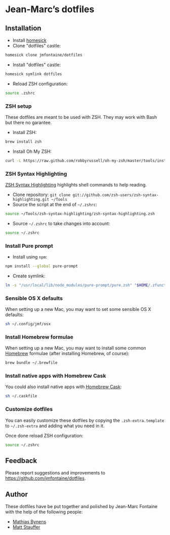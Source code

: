 # Jean-Marc’s dotfiles

## Installation

* Install [homesick](https://github.com/technicalpickles/homesick)
* Clone "dotfiles" castle:
```bash
homesick clone jmfontaine/dotfiles
```
* Install "dotfiles" castle:
```bash
homesick symlink dotfiles
```
* Reload ZSH configuration:
```bash
source .zshrc 
```

### ZSH setup

These dotfiles are meant to be used with ZSH. They may work with Bash but there no garantee.

* Install ZSH:
```bash
brew install zsh
```
* Install Oh My ZSH:
```bash
curl -L https://raw.github.com/robbyrussell/oh-my-zsh/master/tools/install.sh | ZSH=~/Tools/oh-my-zsh sh
```

### ZSH Syntax Highlighting 

[ZSH Syntax Highlighting](https://github.com/zsh-users/zsh-syntax-highlighting) highlights shell commands to help reading.

* Clone repository: ``git clone git://github.com/zsh-users/zsh-syntax-highlighting.git ~/Tools``
* Source the script at the end of ``~/.zshrc``:
```bash
source ~/Tools/zsh-syntax-highlighting/zsh-syntax-highlighting.zsh
```
* Source ``~/.zshrc`` to take changes into account:
```bash
source ~/.zshrc
```

### Install Pure prompt

* Install using ``npm``:
```bash
npm install --global pure-prompt
```
* Create symlink:
```bash
ln -s "/usr/local/lib/node_modules/pure-prompt/pure.zsh" "$HOME/.zfunctions/prompt_pure_setup"
```

### Sensible OS X defaults

When setting up a new Mac, you may want to set some sensible OS X defaults:

```bash
sh ~/.config/jmf/osx
```

### Install Homebrew formulae

When setting up a new Mac, you may want to install some common [Homebrew](http://brew.sh/) formulae (after installing Homebrew, of course):

```bash
brew bundle ~/.brewfile
```

### Install native apps with Homebrew Cask

You could also install native apps with [Homebrew Cask](https://github.com/phinze/homebrew-cask):

```bash
sh ~/.caskfile
```

### Customize dotfiles

You can easily customize these dotfiles by copying the ``.zsh-extra.template`` to ``~/.zsh-extra`` and adding what you need in it.

Once done reload ZSH configuration:
```bash
source ~/.zshrc
```

## Feedback

Please report suggestions and improvements to https://github.com/jmfontaine/dotfiles.

## Author

These dotfiles have be put together and polished by Jean-Marc Fontaine with the help of the following people:

* [Mathias Bynens](https://github.com/mathiasbynens/dotfiles)
* [Matt Stauffer](https://github.com/mattstauffer/ohmyzsh-dotfiles)


